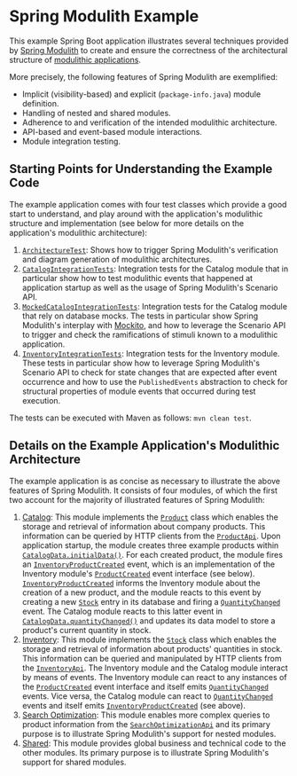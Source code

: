 # Spring Modulith Example
This example Spring Boot application illustrates several techniques provided by
[Spring Modulith](https://spring.io/projects/spring-modulith) to create and ensure the correctness of the architectural
structure of [modulithic applications](https://dzone.com/articles/architecture-style-modulith-vs-microservices).

More precisely, the following features of Spring Modulith are exemplified:
- Implicit (visibility-based) and explicit (`package-info.java`) module definition.
- Handling of nested and shared modules.
- Adherence to and verification of the intended modulithic architecture.
- API-based and event-based module interactions.
- Module integration testing.

## Starting Points for Understanding the Example Code
The example application comes with four test classes which provide a good start to understand, and play around with the
application's modulithic structure and implementation (see below for more details on the application's modulithic
architecture):
1. [`ArchitectureTest`](src/test/java/de/codecentric/spring_modulith_example/ArchitectureTest.java): Shows how to
trigger Spring Modulith's verification and diagram generation of modulithic architectures.
2. [`CatalogIntegrationTests`](src/test/java/de/codecentric/spring_modulith_example/catalog/CatalogIntegrationTests.java):
Integration tests for the Catalog module that in particular show how to test modulithic events that happened at
application startup as well as the usage of Spring Modulith's Scenario API.
3. [`MockedCatalogIntegrationTests`](src/test/java/de/codecentric/spring_modulith_example/catalog/MockedCatalogIntegrationTests.java):
Integration tests for the Catalog module that rely on database mocks. The tests in particular show Spring Modulith's
interplay with [Mockito](https://site.mockito.org), and how to leverage the Scenario API to trigger and check the
ramifications of stimuli known to a modulithic application.
4. [`InventoryIntegrationTests`](src/test/java/de/codecentric/spring_modulith_example/inventory/InventoryIntegrationTests.java):
Integration tests for the Inventory module. These tests in particular show how to leverage Spring Modulith's Scenario
API to check for state changes that are expected after event occurrence and how to use the `PublishedEvents`
abstraction to check for structural properties of module events that occurred during test execution.

The tests can be executed with Maven as follows:
`mvn clean test`.

## Details on the Example Application's Modulithic Architecture
The example application is as concise as necessary to illustrate the above features of Spring Modulith. It consists of
four modules, of which the first two account for the majority of illustrated features of Spring Modulith:
1. [Catalog](src/main/java/de/codecentric/spring_modulith_example/catalog/README.md): This module implements the
[`Product`](src/main/java/de/codecentric/spring_modulith_example/catalog/model/Product.java) class which enables the
storage and retrieval of information about company products. This information can be queried by HTTP clients from the
[`ProductApi`](src/main/java/de/codecentric/spring_modulith_example/catalog/controller/ProductApi.java). Upon
application startup, the module creates three example products within
[`CatalogData.initialData()`](src/main/java/de/codecentric/spring_modulith_example/catalog/model/CatalogData.java).
For each created product, the module fires an
[`InventoryProductCreated`](src/main/java/de/codecentric/spring_modulith_example/catalog/external_events/InventoryProductCreated.java)
event, which is an implementation of the Inventory module's
[`ProductCreated`](src/main/java/de/codecentric/spring_modulith_example/inventory/ProductCreated.java) event interface
(see below).
[`InventoryProductCreated`](src/main/java/de/codecentric/spring_modulith_example/catalog/external_events/InventoryProductCreated.java)
informs the Inventory module about the creation of a new product, and the module reacts to this event by creating a new
[`Stock`](src/main/java/de/codecentric/spring_modulith_example/inventory/model/Stock.java) entry in its database and
firing a [`QuantityChanged`](src/main/java/de/codecentric/spring_modulith_example/inventory/QuantityChanged.java) event.
The Catalog module reacts to this latter event in
[`CatalogData.quantityChanged()`](src/main/java/de/codecentric/spring_modulith_example/catalog/model/CatalogData.java)
and updates its data model to store a product's current quantity in stock.
2. [Inventory](src/main/java/de/codecentric/spring_modulith_example/inventory/README.md): This module implements the
[`Stock`](src/main/java/de/codecentric/spring_modulith_example/inventory/model/Stock.java) class which enables the
storage and retrieval of information about products' quantities in stock. This information can be queried and
manipulated by HTTP clients from the
[`InventoryApi`](src/main/java/de/codecentric/spring_modulith_example/inventory/InventoryApi.java). The Inventory module
and the Catalog module interact by means of events. The Inventory module can react to any instances of the
 [`ProductCreated`](src/main/java/de/codecentric/spring_modulith_example/inventory/ProductCreated.java) event interface
and itself emits
[`QuantityChanged`](src/main/java/de/codecentric/spring_modulith_example/inventory/QuantityChanged.java) events. Vice
versa, the Catalog module can react to
[`QuantityChanged`](src/main/java/de/codecentric/spring_modulith_example/inventory/QuantityChanged.java) events and 
itself emits
[`InventoryProductCreated`](src/main/java/de/codecentric/spring_modulith_example/catalog/external_events/InventoryProductCreated.java)
(see above).
3. [Search Optimization](src/main/java/de/codecentric/spring_modulith_example/catalog/nested_modules/search_optimization/package-info.java):
This module enables more complex queries to product information from the
[`SearchOptimizationApi`](src/main/java/de/codecentric/spring_modulith_example/catalog/nested_modules/search_optimization/controller/SearchOptimizationApi.java)
and its primary purpose is to illustrate Spring Modulith's support for nested modules.
4. [Shared](src/main/java/de/codecentric/spring_modulith_example/shared/package-info.java): This module provides global
business and technical code to the other modules. Its primary purpose is to illustrate Spring Modulith's support for
shared modules.
